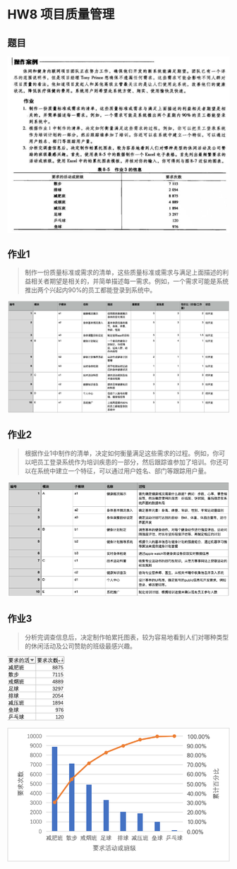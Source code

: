 # HW8 项目质量管理

## 题目

![page](IMG_0742.jpg)

## 作业1


> 制作一份质量标准或需求的清单，这些质量标准或需求与满足上面描述的利益相关者期望是相关的，并简单描述每一需求。例如，一个需求可能是系统推出两个兴起内90%的员工都能登录到系统中。

![a](a.png)

## 作业2


> 根据作业1中制作的清单，决定如何衡量满足这些需求的过程。例如，你可以吧员工登录系统作为培训疾患的一部分，然后跟踪谁参加了培训。你还可以在系统中建立一个特征，可以通过用户姓名、部门等跟踪用户量。


![b](b.png)

## 作业3


> 分析完调查信息后，决定制作帕累托图表，较为容易地看到人们对哪种类型的休闲活动及公司赞助的班级最感兴趣。


![c](c.png)

![d](d.png)